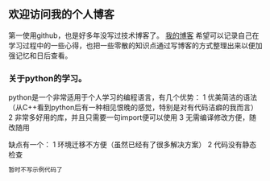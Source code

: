## 欢迎访问我的个人博客

第一使用github，也是好多年没写过技术博客了。 [我的博客](https://github.com/layabout4233629/layabout/edit/master/index.md) 希望可以记录自己在学习过程中的一些心得，也把一些零散的知识点通过写博客的方式整理出来以便加强记忆和日后查看。

### 关于python的学习。

python是一个非常适用于个人学习的编程语言，有几个优势：
1 优美简洁的语法（从C++看到python后有一种相见恨晚的感觉，特别是对有代码洁癖的我而言）
2 非常多好用的库，并且只需要一句import便可以使用
3 无需编译修改方便，随改随用

缺点有一个：
1 环境迁移不方便（虽然已经有了很多解决方案）
2 代码没有静态检查

```markdown
暂时不写示例代码了
```

